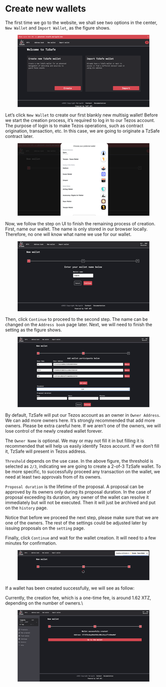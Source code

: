 # Create new wallets

The first time we go to the website, we shall see two options in the center, `New Wallet` and `Import Wallet`, as the figure shows.

<figure><img src="../assets/image (7).png" alt=""><figcaption></figcaption></figure>

Let’s click `New Wallet` to create our first blankly new multisig wallet! Before we start the creation process, it’s required to log in to our Tezos account. The purpose of login is to make Tezos operations, such as contract origination, transaction, etc. In this case, we are going to originate a TzSafe contract later.

<figure><img src="../assets/image (54).png" alt=""><figcaption></figcaption></figure>

Now, we follow the step on UI to finish the remaining process of creation. First, name our wallet. The name is only stored in our browser locally. Therefore, no one will know what name we use for our wallet.

<figure><img src="../assets/image (4).png" alt=""><figcaption></figcaption></figure>

Then, click `Continue` to proceed to the second step. The name can be changed on the `Address book` page later. Next, we will need to finish the setting as the figure shows.

<figure><img src="../assets/image (61).png" alt=""><figcaption></figcaption></figure>

By default, TzSafe will put our Tezos account as an owner in `Owner Address`_._ We can add more owners here.  It’s strongly recommended that add more owners. Please be extra careful here. If we aren’t one of the owners, we will lose control of the newly created wallet forever.

The `Owner Name` is optional. We may or may not fill it in but filling it is recommended that will help us easily identify Tezos account. If we don’t fill it, TzSafe will present in Tezos address.

`Threshold` depends on the use case. In the above figure, the threshold is selected as `2/3`, indicating we are going to create a 2-of-3 TzSafe wallet. To be more specific, to successfully proceed any transaction on the wallet, we need at least two approvals from of its owners.&#x20;

`Proposal duration` is the lifetime of the proposal. A proposal can be approved by its owners only during its proposal duration. In the case of proposal exceeding its duration, any owner of the wallet can resolve it immediately but will not be executed. Then it will just be archived and put on the `history` page.

Notice that before we proceed the next step, please make sure that we are one of the owners. The rest of the settings could be adjusted later by issuing proposals on the `setting` page.

Finally, click `Continue` and wait for the wallet creation. It will need to a few minutes for confirmation.

<figure><img src="../assets/image (3).png" alt=""><figcaption></figcaption></figure>

If a wallet has been created successfully, we will see as follow:

Currently, the creation fee, which is a one-time fee, is around 1.62 XTZ, depending on the number of owners.\


<figure><img src="../assets/image (44).png" alt=""><figcaption></figcaption></figure>
